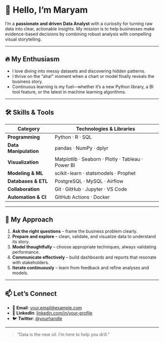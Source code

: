 
# 👋 Hello, I’m Maryam

I’m a **passionate and driven Data Analyst** with a curiosity for turning raw data into clear, actionable insights. My mission is to help businesses make evidence-based decisions by combining robust analysis with compelling visual storytelling.

---

## 🔥 My Enthusiasm

- I love diving into messy datasets and discovering hidden patterns.  
- I thrive on the “aha!” moment when a chart or model finally reveals the business story.  
- Continuous learning is my fuel—whether it’s a new Python library, a BI tool feature, or the latest in machine learning algorithms.

---

## 🛠️ Skills & Tools

| Category            | Technologies & Libraries            |
|---------------------|-------------------------------------|
| **Programming**     | Python · R · SQL                    |
| **Data Manipulation** | pandas · NumPy · dplyr             |
| **Visualization**   | Matplotlib · Seaborn · Plotly · Tableau · Power BI |
| **Modeling & ML**   | scikit-learn · statsmodels · Prophet |
| **Databases & ETL** | PostgreSQL · MySQL · Airflow        |
| **Collaboration**   | Git · GitHub · Jupyter · VS Code    |
| **Automation & CI** | GitHub Actions · Docker             |

---

## 🚀 My Approach

1. **Ask the right questions** – frame the business problem clearly.  
2. **Prepare and explore** – clean, validate, and visualize data to understand its story.  
3. **Model thoughtfully** – choose appropriate techniques, always validating performance.  
4. **Communicate effectively** – build dashboards and reports that resonate with stakeholders.  
5. **Iterate continuously** – learn from feedback and refine analyses and models.

---

## 📫 Let’s Connect

- 📧 **Email**: your.email@example.com  
- 🔗 **LinkedIn**: [linkedin.com/in/your-profile](https://linkedin.com/in/your-profile)  
- 🐦 **Twitter**: [@yourhandle](https://twitter.com/yourhandle)

---

> “Data is the new oil. I’m here to help you drill.”  
```
